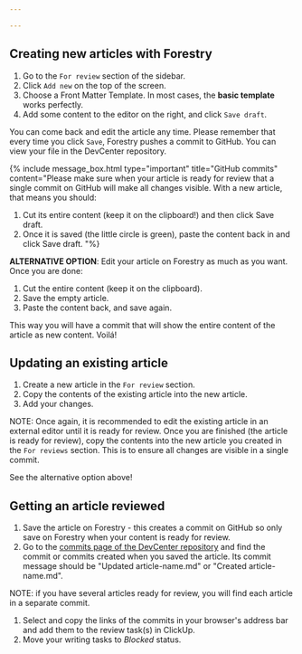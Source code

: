 ```yaml
---

---
```

## Creating new articles with Forestry

1. Go to the `For review` section of the sidebar.
2. Click `Add new` on the top of the screen.
3. Choose a Front Matter Template. In most cases, the **basic template** works perfectly.
4. Add some content to the editor on the right, and click `Save draft`.

You can come back and edit the article any time. Please remember that every time you click `Save`, Forestry pushes a commit to GitHub. You can view your file in the DevCenter repository.

{% include message_box.html type="important" title="GitHub commits" content="Please make sure when your article is ready for review that a single commit on GitHub will make all changes visible. With a new article, that means you should:

1. Cut its entire content (keep it on the clipboard!) and then click Save draft. 
2. Once it is saved (the little circle is green), paste the content back in and click Save draft. "%} 

**ALTERNATIVE OPTION**: Edit your article on Forestry as much as you want. Once you are done:

1. Cut the entire content (keep it on the clipboard).
2. Save the empty article.
3. Paste the content back, and save again.

This way you will have a commit that will show the entire content of the article as new content. Voilá!

## Updating an existing article

1. Create a new article in the `For review` section.
2. Copy the contents of the existing article into the new article.
3. Add your changes.

NOTE: Once again, it is recommended to edit the existing article in an external editor until it is ready for review. Once you are finished (the article is ready for review), copy the contents into the new article you created in the `For reviews` section. This is to ensure all changes are visible in a single commit.

See the alternative option above!

## Getting an article reviewed

1. Save the article on Forestry - this creates a commit on GitHub so only save on Forestry when your content is ready for review.
2. Go to the [commits page of the DevCenter repository](https://github.com/bitrise-io/devcenter/commits/master) and find the commit or commits created when you saved the article. Its commit message should be "Updated article-name.md" or "Created article-name.md".

NOTE: if you have several articles ready for review, you will find each article in a separate commit.

1. Select and copy the links of the commits in your browser's address bar and add them to the review task(s) in ClickUp.
2. Move your writing tasks to _Blocked_ status.